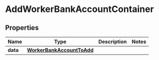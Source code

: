 

# AddWorkerBankAccountContainer


## Properties

| Name | Type | Description | Notes |
|------------ | ------------- | ------------- | -------------|
|**data** | [**WorkerBankAccountToAdd**](WorkerBankAccountToAdd.md) |  |  |



